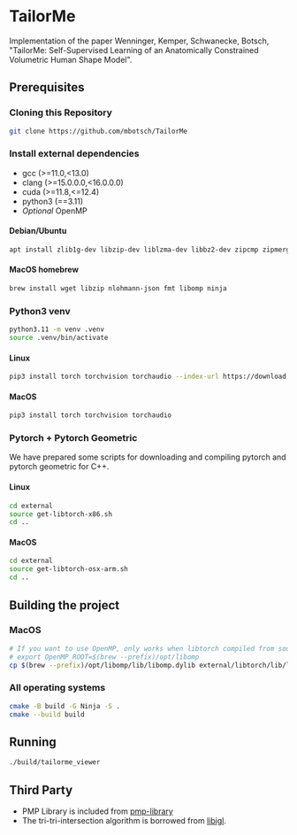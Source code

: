 # TailorMe

Implementation of the paper Wenninger, Kemper, Schwanecke, Botsch, "TailorMe: Self-Supervised Learning of an Anatomically Constrained Volumetric Human Shape Model".

## Prerequisites

### Cloning this Repository
```bash
git clone https://github.com/mbotsch/TailorMe
```

### Install external dependencies

- gcc (>=11.0,<13.0)
- clang (>=15.0.0.0,<16.0.0.0)
- cuda (>=11.8,<=12.4)
- python3 (==3.11)
- *Optional* OpenMP

#### Debian/Ubuntu

```bash
apt install zlib1g-dev libzip-dev liblzma-dev libbz2-dev zipcmp zipmerge ziptool nlohmann-json3-dev libfmt-dev cmake ninja-build
```

#### MacOS homebrew
```bash
brew install wget libzip nlohmann-json fmt libomp ninja
```

### Python3 venv

```bash
python3.11 -m venv .venv
source .venv/bin/activate
```

#### Linux

```bash
pip3 install torch torchvision torchaudio --index-url https://download.pytorch.org/whl/cu121
```

#### MacOS

```bash
pip3 install torch torchvision torchaudio
```

### Pytorch + Pytorch Geometric

We have prepared some scripts for downloading and compiling pytorch and pytorch geometric for C++.

#### Linux

```bash
cd external
source get-libtorch-x86.sh
cd ..
```

#### MacOS

```bash
cd external 
source get-libtorch-osx-arm.sh
cd ..
```

## Building the project

### MacOS
```bash
# If you want to use OpenMP, only works when libtorch compiled from source
# export OpenMP_ROOT=$(brew --prefix)/opt/libomp
cp $(brew --prefix)/opt/libomp/lib/libomp.dylib external/libtorch/lib/libomp.dylib
```

### All operating systems
```bash
cmake -B build -G Ninja -S .
cmake --build build
```

## Running

```bash
./build/tailorme_viewer
```

## Third Party
- PMP Library is included from [pmp-library](https://www.pmp-library.org)
- The tri-tri-intersection algorithm is borrowed from [libigl](https://libigl.github.io/).
